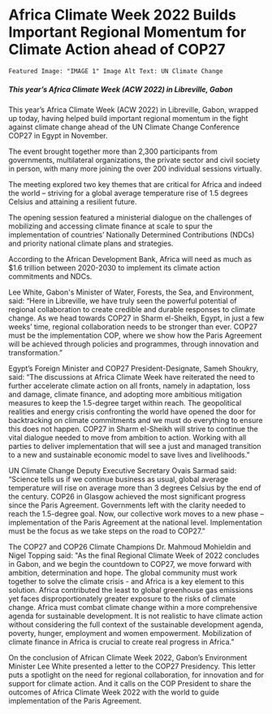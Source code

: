 ﻿# Africa Climate Week 2022 Builds Important Regional Momentum for Climate Action ahead of COP27

    Featured Image: "IMAGE 1" Image Alt Text: UN Climate Change

##### This year’s Africa Climate Week (ACW 2022) in Libreville, Gabon

This year’s Africa Climate Week (ACW 2022) in Libreville, Gabon, wrapped up today, having helped build important regional momentum in the fight against climate change ahead of the UN Climate Change Conference COP27 in Egypt in November.

The event brought together more than 2,300 participants from governments, multilateral organizations, the private sector and civil society in person, with many more joining the over 200 individual sessions virtually.

The meeting explored two key themes that are critical for Africa and indeed the world – striving for a global average temperature rise of 1.5 degrees Celsius and attaining a resilient future.

The opening session featured a ministerial dialogue on the challenges of mobilizing and accessing climate finance at scale to spur the implementation of countries’ Nationally Determined Contributions (NDCs) and priority national climate plans and strategies.

According to the African Development Bank, Africa will need as much as $1.6 trillion between 2020-2030 to implement its climate action commitments and NDCs.

Lee White, Gabon's Minister of Water, Forests, the Sea, and Environment, said: “Here in Libreville, we have truly seen the powerful potential of regional collaboration to create credible and durable responses to climate change. As we head towards COP27 in Sharm el-Sheikh, Egypt, in just a few weeks’ time, regional collaboration needs to be stronger than ever. COP27 must be the implementation COP, where we show how the Paris Agreement will be achieved through policies and programmes, through innovation and transformation.”

Egypt’s Foreign Minister and COP27 President-Designate, Sameh Shoukry, said: “The discussions at Africa Climate Week have reiterated the need to further accelerate climate action on all fronts, namely in adaptation, loss and damage, climate finance, and adopting more ambitious mitigation measures to keep the 1.5-degree target within reach. The geopolitical realities and energy crisis confronting the world have opened the door for backtracking on climate commitments and we must do everything to ensure this does not happen.  COP27 in Sharm el-Sheikh will strive to continue the vital dialogue needed to move from ambition to action.  Working with all parties to deliver implementation that will see a just and managed transition to a new and sustainable economic model to save lives and livelihoods.”

UN Climate Change Deputy Executive Secretary Ovais Sarmad said: “Science tells us if we continue business as usual, global average temperature will rise on average more than 3 degrees Celsius by the end of the century. COP26 in Glasgow achieved the most significant progress since the Paris Agreement. Governments left with the clarity needed to reach the 1.5-degree goal. Now, our collective work moves to a new phase – implementation of the Paris Agreement at the national level. Implementation must be the focus as we take steps on the road to COP27.”

The COP27 and COP26 Climate Champions Dr. Mahmoud Mohieldin and Nigel Topping said: "As the final Regional Climate Week of 2022 concludes in Gabon, and we begin the countdown to COP27, we move forward with ambition, determination and hope. The global community must work together to solve the climate crisis - and Africa is a key element to this solution. Africa contributed the least to global greenhouse gas emissions yet faces disproportionately greater exposure to the risks of climate change. Africa must combat climate change within a more comprehensive agenda for sustainable development. It is not realistic to have climate action without considering the full context of the sustainable development agenda, poverty, hunger, employment and women empowerment. Mobilization of climate finance in Africa is crucial to create real progress in Africa.”

On the conclusion of African Climate Week 2022, Gabon’s Environment Minister Lee White presented a letter to the COP27 Presidency. This letter puts a spotlight on the need for regional collaboration, for innovation and for support for climate action. And it calls on the COP President to share the outcomes of Africa Climate Week 2022 with the world to guide implementation of the Paris Agreement. 



